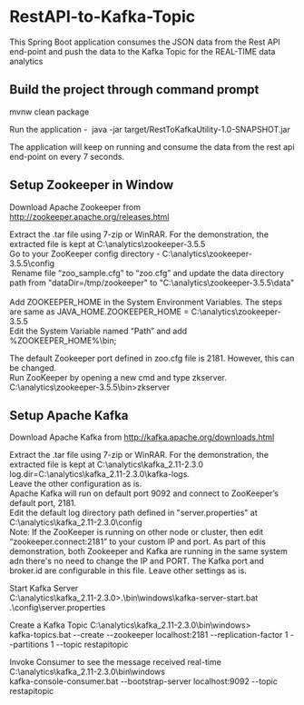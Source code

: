 # RestAPI-to-Kafka-Topic
This Spring Boot application consumes the JSON data from the Rest API end-point and push the data to the Kafka Topic for the REAL-TIME data analytics



Build the project through command prompt
--------------------------------------------
<Project Home Dir>mvnw clean package

Run the application - 
<Project Home Dir>java -jar target/RestToKafkaUtility-1.0-SNAPSHOT.jar

The application will keep on running and consume the data from the rest api end-point on every 7 seconds.


Setup Zookeeper in Window
-------------------------------------------
Download Apache Zookeeper from http://zookeeper.apache.org/releases.html
 
​Extract the .tar file using 7-zip or WinRAR. For the demonstration, the extracted file is kept at C:\analytics\zookeeper-3.5.5<br>
​Go to your ZooKeeper config directory - C:\analytics\zookeeper-3.5.5\config<br>
​ Rename file “zoo_sample.cfg” to “zoo.cfg” and update the data directory path from "dataDir=/tmp/zookeeper" to "C:\analytics\zookeeper-3.5.5\data" ​<br>
Add ZOOKEEPER_HOME in the System Environment Variables. The steps are same as JAVA_HOME.​ZOOKEEPER_HOME = C:\analytics\zookeeper-3.5.5\
​Edit the System Variable named “Path” and add %ZOOKEEPER_HOME%\bin; <br>

​The default Zookeeper port defined in zoo.cfg file is 2181. However, this can be changed.<br>
​Run ZooKeeper by opening a new cmd and type zkserver.<br>
​C:\analytics\zookeeper-3.5.5\bin>zkserver<br>

Setup Apache Kafka
---------------------------------------
Download Apache Kafka from http://kafka.apache.org/downloads.html ​<br>

Extract the .tar file using 7-zip or WinRAR. For the demonstration, the extracted file is kept at C:\analytics\kafka_2.11-2.3.0​
log.dir=C:\analytics\kafka_2.11-2.3.0\kafka-logs.​<br>
Leave the other configuration as is.​<br>
Apache Kafka will run on default port 9092 and connect to ZooKeeper’s default port, 2181.​<br>
Edit the default log directory path defined in "server.properties" at C:\analytics\kafka_2.11-2.3.0\config​<br>
Note: If the ZooKeeper is running on other node or cluster, then edit “zookeeper.connect:2181” to your custom IP and port. As part of this demonstration, both Zookeeper and Kafka are running in the same system adn there's no need to change the IP and PORT. The Kafka port and broker.id are configurable in this file. Leave other settings as is​.<br>

Start Kafka Server<br>
C:\analytics\kafka_2.11-2.3.0>.\bin\windows\kafka-server-start.bat .\config\server.properties<br>

Create a Kafka Topic
C:\analytics\kafka_2.11-2.3.0\bin\windows><br>
kafka-topics.bat --create --zookeeper localhost:2181 --replication-factor 1 --partitions 1 --topic restapitopic<br>

Invoke Consumer to see the message received real-time<br>
C:\analytics\kafka_2.11-2.3.0\bin\windows<br>
kafka-console-consumer.bat --bootstrap-server localhost:9092 --topic restapitopic<br>
